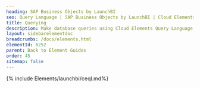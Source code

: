 ```yaml
---
heading: SAP Business Objects by LaunchBI
seo: Query Language | SAP Business Objects by LaunchBI | Cloud Elements API Docs
title: Querying
description: Make database queries using Cloud Elements Query Language.
layout: sidebarelementdoc
breadcrumbs: /docs/elements.html
elementId: 6252
parent: Back to Element Guides
order: 45
sitemap: false
---
```


{% include Elements/launchbi/ceql.md%}
